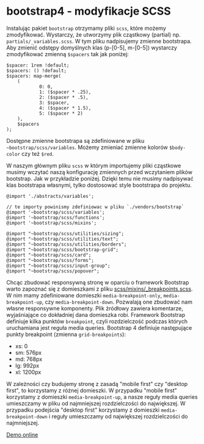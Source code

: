 # bootstrap4 - modyfikacje SCSS

Instalując pakiet `bootstrap` otrzymamy pliki `scss`, które możemy zmodyfikować.
Wystarczy, że utworzymy plik cząstkowy (partial) np. `partials/_variables.scss`.
W tym pliku nadpisujemy zmienne bootstrapa. Aby zmienić odstępy domyślnych klas (p-[0-5], m-[0-5]) wystarczy zmodyfikować zmienną `$spacers` tak jak poniżej:

```
$spacer: 1rem !default;
$spacers: () !default;
$spacers: map-merge(
    (
            0: 0,
            1: ($spacer * .25),
            2: ($spacer * .5),
            3: $spacer,
            4: ($spacer * 1.5),
            5: ($spacer * 2)
    ),
    $spacers
);
```
Dostępne zmienne bootstrapa są zdefiniowane w pliku `~bootstrap/scss/variables`.
Możemy zmieniać zmienne kolorów `$body-color` czy też `$red`.

W naszym głównym pliku `scss` w którym importujemy pliki cząstkowe musimy wczytać naszą konfigurację zmiennych przed wczytaniem plików bootstrap. Jak w przykładzie poniżej. Dzięki temu nie musimy nadpisywać klas bootstrapa własnymi, tylko dostosować style bootstrapa do projektu.

```
@import './abstracts/variables';

// te importy powinismy zdefiniowac w pliku `./vendors/bootstrap`
@import '~bootstrap/scss/variables';
@import '~bootstrap/scss/functions';
@import '~bootstrap/scss/mixins';

@import "~bootstrap/scss/utilities/sizing";
@import "~bootstrap/scss/utilities/text";
@import "~bootstrap/scss/utilities/borders";
@import "~bootstrap/scss/bootstrap-grid";
@import "~bootstrap/scss/card";
@import "~bootstrap/scss/forms";
@import "~bootstrap/scss/input-group";
@import "~bootstrap/scss/popover";
```

Chcąc zbudować responsywną stronę w oparciu o framework Bootstrap warto zapoznać się z domieszkami z pliku [scss/mixins/_breakpoints.scss](https://github.com/twbs/bootstrap/blob/v4.3.1/scss/mixins/_breakpoints.scss). W nim mamy zdefiniowane domieszki `media-breakpoint-only`, `media-breakpoint-up`, czy `media-breakpoint-down`. Pozwalają one zbudować nam własne responsywne komponenty. Plik źródłowy zawiera komentarze, wyjaśniające co dokładniej dana domieszka robi. Framework Bootstrap definiuje kilka punktów `breakpoint`, czyli rozdzielczość podczas których uruchamiana jest reguła media queries. Bootstrap 4 definiuje następujące punkty breakpoint (zmienna `grid-breakpoints`):

* xs: 0
* sm: 576px
* md: 768px
* lg: 992px
* xl: 1200px

W zależności czy budujemy stronę z zasadą "mobile first" czy "desktop first", to korzystamy z różnej domieszki. W przypadku "mobile first" korzystamy z domieszki `media-breakpoint-up`, a nasze reguły media queries umieszczamy w pliku od najmniejszej rozdzielczości do największej. W przypadku podejścia "desktop first" korzystamy z domieszki `media-breakpoint-down` i reguły umieszczamy od największej rozdzielczości do najmniejszej.

[Demo online](https://codesandbox.io/s/bootstrap-scss-with-overrides-iq9m9?file=/scss/main.scss)
